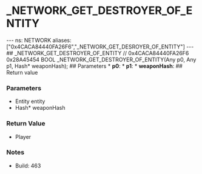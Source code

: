 # _NETWORK_GET_DESTROYER_OF_ENTITY

--- ns: NETWORK aliases: ["0x4CACA84440FA26F6","_NETWORK_GET_DESROYER_OF_ENTITY"] --- ## _NETWORK_GET_DESTROYER_OF_ENTITY  // 0x4CACA84440FA26F6 0x28A45454 BOOL _NETWORK_GET_DESTROYER_OF_ENTITY(Any p0, Any p1, Hash* weaponHash);   ## Parameters * **p0**: * **p1**: * **weaponHash**:  ## Return value

### Parameters
* Entity entity
* Hash* weaponHash

### Return Value
* Player

### Notes
* Build: 463

